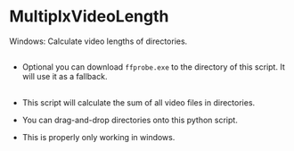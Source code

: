 # MultiplxVideoLength
 Windows: Calculate video lengths of directories.

##

- Optional you can download `ffprobe.exe` to the directory of this script.
It will use it as a fallback.

##

- This script will calculate the sum of all video files in directories.

- You can drag-and-drop directories onto this python script.

- This is properly only working in windows.
